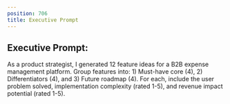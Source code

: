 ```yaml
---
position: 706
title: Executive Prompt
---
```


## Executive Prompt:

As a product strategist, I generated 12 feature ideas for a B2B expense management platform. Group features into: 1) Must-have core (4), 2) Differentiators (4), and 3) Future roadmap (4). For each, include the user problem solved, implementation complexity (rated 1-5), and revenue impact potential (rated 1-5).